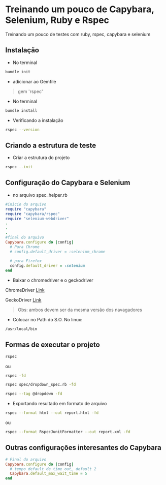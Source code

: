 # Treinando um pouco de Capybara, Selenium, Ruby e Rspec

Treinando um pouco de testes com ruby, rspec, capybara e selenium

## Instalação

- No terminal

```bash
bundle init
```

- adicionar ao Gemfile

>gem 'rspec'

- No terminal

```bash
bundle install
```

- Verificando a instalação

```bash
rspec --version
```

## Criando a estrutura de teste

- Criar a estrutura do projeto

```bash
rspec --init
```

## Configuração do Capybara e Selenium

- no arquivo spec_helper.rb

```ruby
#inicio do arquivo
require "capybara"
require "capybara/rspec"
require "selenium-webdriver"
.
.
.
#final do arquivo
Capybara.configure do |config|
  # Para Chrome
  # config.default_driver = :selenium_chrome
  
  # para Firefox
  config.default_driver = :selenium
end
```

- Baixar o chromedriver e o geckodriver

ChromeDriver [Link](https://chromedriver.storage.googleapis.com/index.html)

GeckoDriver [Link](https://github.com/mozilla/geckodriver/releases)

> Obs: ambos devem ser da mesma versão dos navagadores

- Colocar no Path do S.O. No linux:

```bash
/usr/local/bin
```

## Formas de executar o projeto

```bash
rspec
```

ou

```bash
rspec -fd
```

```bash
rspec spec/dropdown_spec.rb -fd
```

```bash
rspec --tag @dropdown -fd
```

- Exportando resultado em formato de arquivo

```bash
rspec --format html --out report.html -fd
```

ou

```bash
rspec --format RspecJunitFormatter --out report.xml -fd
```

## Outras configurações interesantes do Capybara

```ruby
# Final do arquivo
Capybara.configure do |config|
  # tempo default de time out, default 2
  Capybara.default_max_wait_time = 5
end
```
